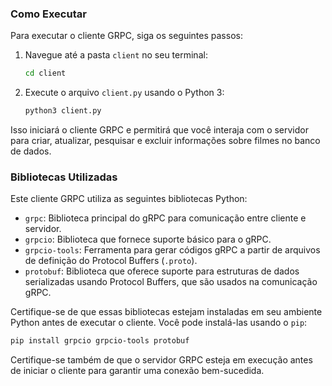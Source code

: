 ### Como Executar

Para executar o cliente GRPC, siga os seguintes passos:

1. Navegue até a pasta `client` no seu terminal:

    ```bash
    cd client
    ```

2. Execute o arquivo `client.py` usando o Python 3:

    ```bash
    python3 client.py
    ```

Isso iniciará o cliente GRPC e permitirá que você interaja com o servidor para criar, atualizar, pesquisar e excluir informações sobre filmes no banco de dados.

### Bibliotecas Utilizadas

Este cliente GRPC utiliza as seguintes bibliotecas Python:

- `grpc`: Biblioteca principal do gRPC para comunicação entre cliente e servidor.
- `grpcio`: Biblioteca que fornece suporte básico para o gRPC.
- `grpcio-tools`: Ferramenta para gerar códigos gRPC a partir de arquivos de definição do Protocol Buffers (`.proto`).
- `protobuf`: Biblioteca que oferece suporte para estruturas de dados serializadas usando Protocol Buffers, que são usados na comunicação gRPC.

Certifique-se de que essas bibliotecas estejam instaladas em seu ambiente Python antes de executar o cliente. Você pode instalá-las usando o `pip`:

```bash
pip install grpcio grpcio-tools protobuf
```

Certifique-se também de que o servidor GRPC esteja em execução antes de iniciar o cliente para garantir uma conexão bem-sucedida.
